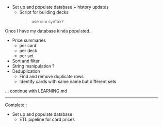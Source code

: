 * Set up and populate database
        + history updates
    - Script for building decks
        > use sim syntax?

Once I have my database kinda populated..
- Price summaries
    + per card
    + per deck
    + per set
- Sort and filter
- String manipulation ?
- Deduplication
    + Find and remove duplicate rows
    + Identify cards with same name but different sets

... continue with LEARNING.md

---------------------------------

Complete : 
* Set up and populate database
    - ETL pipeline for card prices